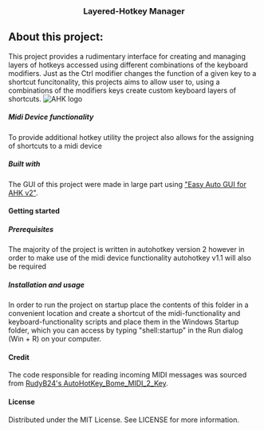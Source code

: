 <h3 align="center">Layered-Hotkey Manager</h3>

## About this project:

This project provides a rudimentary interface for creating and managing layers of hotkeys accessed using different combinations of the keyboard modifiers. Just as the Ctrl modifier changes the function of a given key to a shortcut funcitonality, this projects aims to allow user to, using a combinations of the modifiers keys create custom keyboard layers of shortcuts.
![AHK logo][logo_ahk]
##### Midi Device functionality
To provide additional hotkey utility the project also allows for the assigning of shortcuts to a midi device
##### Built with

The GUI of this project were made in large part using ["Easy Auto GUI for AHK v2"](https://github.com/samfisherirl/Easy-Auto-GUI-for-AHK-v2).

#### Getting started

##### Prerequisites
The majority of the project is written in autohotkey version 2 however in order to make use of the midi device functionality autohotkey v1.1 will also be required 

##### Installation and usage
In order to run the project on startup place the contents of this folder in a convenient location and create a shortcut of the midi-functionality and keyboard-functionality scripts and place them in the Windows Startup folder, which you can access by typing "shell:startup" in the Run dialog (Win + R) on your computer.

#### Credit
The code responsible for reading incoming MIDI messages was sourced from [RudyB24's AutoHotKey_Bome_MIDI_2_Key](https://github.com/RudyB24/AutoHotKey_Bome_MIDI_2_Key).

#### License
Distributed under the MIT License. See LICENSE for more information.


[logo_ahk]: https://autohotkey.com/static/ahk_logo_no_text.svg
